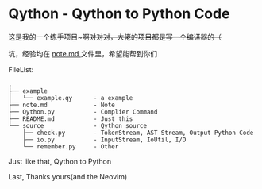 # Qython - Qython to Python Code

这是我的一个练手项目~~~啊对对对，大佬的项目都是写一个编译器的（~~

坑，经验均在 <a href = "./note.md" > note.md </a> 文件里，希望能帮到你们</br>

FileList:
    
    .
    ├── example
    │   └── example.qy      - a example
    ├── note.md             - Note 
    ├── Qython.py           - Complier Command
    ├── README.md           - Just this 
    └── source              - Qython source
        ├── check.py        - TokenStream, AST Stream, Output Python Code
        ├── io.py           - InputStream, IoUtil, I/O
        └── remember.py     - Other

Just like that, Qython to Python

Last, Thanks yours(and the Neovim)
